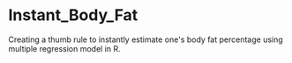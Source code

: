 # Instant_Body_Fat
Creating a thumb rule to instantly estimate one's body fat percentage using multiple regression model in R. 
